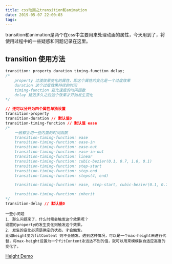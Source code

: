 ```yaml
---
title: css动画之transition和animation
date: 2019-05-07 22:00:03
tags:
---
```

transition和animation是两个在css中主要用来处理动画的属性，今天用到了，将使用过程中的一些疑惑和问题记录在这里。

## transition 使用方法
```css
transition: property duration timing-function delay;
/*
    property 过渡效果变化的属性，即这个属性的变化是一个过度效果
    duration 这个过度效果持续的时间
    timing-function 变化速度的时间函数
    delay 延迟多久之后这个效果才开始发生变化
*/

// 还可以分开为四个属性单独设置
transition-property
transition-duration // 默认值0
transition-timing-function // 默认值 ease
/* 
    一般都会用一些内置的时间函数
    transition-timing-function: ease
    transition-timing-function: ease-in
    transition-timing-function: ease-out
    transition-timing-function: ease-in-out
    transition-timing-function: linear
    transition-timing-function: cubic-bezier(0.1, 0.7, 1.0, 0.1)
    transition-timing-function: step-start
    transition-timing-function: step-end
    transition-timing-function: steps(4, end)

    transition-timing-function: ease, step-start, cubic-bezier(0.1, 0.7, 1.0, 0.1)

    transition-timing-function: inherit 
*/
transition-delay // 默认值0
```

    一些小问题
    1. 那么问题来了，什么时候会触发这个效果呢？  
    设置的property的发生变化则触发这个效果。
    2. 发生的变化必须是确定的状态，才会触发。 
    比如height变为fitContent 则不会触发。遇到这种情况，可以是一个max-height来进行代替，将max-height设置为一个fitContent永远达不到的值，就可以用来模模拟自适应高度的变化了。

[Height Demo](https://jsfiddle.net/TheScenery/fmwqy4pr/24/)


